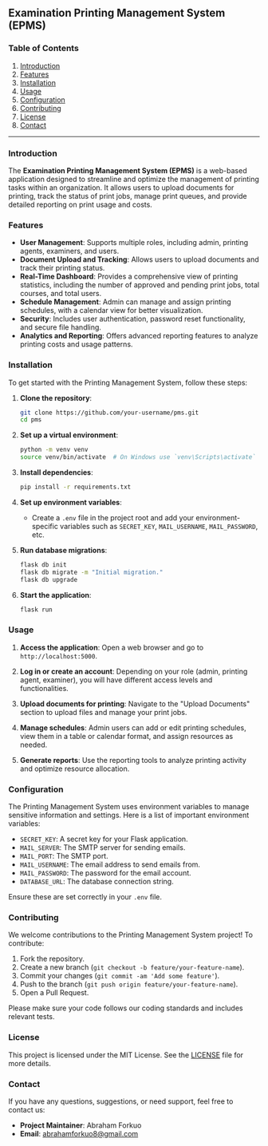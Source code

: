 ## Examination Printing Management System (EPMS)

### Table of Contents

1. [Introduction](#introduction)
2. [Features](#features)
3. [Installation](#installation)
4. [Usage](#usage)
5. [Configuration](#configuration)
6. [Contributing](#contributing)
7. [License](#license)
8. [Contact](#contact)

---

### Introduction

The **Examination Printing Management System (EPMS)** is a web-based application designed to streamline and optimize the management of printing tasks within an organization. It allows users to upload documents for printing, track the status of print jobs, manage print queues, and provide detailed reporting on print usage and costs.

### Features

- **User Management**: Supports multiple roles, including admin, printing agents, examiners, and users.
- **Document Upload and Tracking**: Allows users to upload documents and track their printing status.
- **Real-Time Dashboard**: Provides a comprehensive view of printing statistics, including the number of approved and pending print jobs, total courses, and total users.
- **Schedule Management**: Admin can manage and assign printing schedules, with a calendar view for better visualization.
- **Security**: Includes user authentication, password reset functionality, and secure file handling.
- **Analytics and Reporting**: Offers advanced reporting features to analyze printing costs and usage patterns.

### Installation

To get started with the Printing Management System, follow these steps:

1. **Clone the repository**:
    ```bash
    git clone https://github.com/your-username/pms.git
    cd pms
    ```

2. **Set up a virtual environment**:
    ```bash
    python -m venv venv
    source venv/bin/activate  # On Windows use `venv\Scripts\activate`
    ```

3. **Install dependencies**:
    ```bash
    pip install -r requirements.txt
    ```

4. **Set up environment variables**:
    - Create a `.env` file in the project root and add your environment-specific variables such as `SECRET_KEY`, `MAIL_USERNAME`, `MAIL_PASSWORD`, etc.

5. **Run database migrations**:
    ```bash
    flask db init
    flask db migrate -m "Initial migration."
    flask db upgrade
    ```

6. **Start the application**:
    ```bash
    flask run
    ```

### Usage

1. **Access the application**:
   Open a web browser and go to `http://localhost:5000`.

2. **Log in or create an account**:
   Depending on your role (admin, printing agent, examiner), you will have different access levels and functionalities.

3. **Upload documents for printing**:
   Navigate to the "Upload Documents" section to upload files and manage your print jobs.

4. **Manage schedules**:
   Admin users can add or edit printing schedules, view them in a table or calendar format, and assign resources as needed.

5. **Generate reports**:
   Use the reporting tools to analyze printing activity and optimize resource allocation.

### Configuration

The Printing Management System uses environment variables to manage sensitive information and settings. Here is a list of important environment variables:

- `SECRET_KEY`: A secret key for your Flask application.
- `MAIL_SERVER`: The SMTP server for sending emails.
- `MAIL_PORT`: The SMTP port.
- `MAIL_USERNAME`: The email address to send emails from.
- `MAIL_PASSWORD`: The password for the email account.
- `DATABASE_URL`: The database connection string.

Ensure these are set correctly in your `.env` file.

### Contributing

We welcome contributions to the Printing Management System project! To contribute:

1. Fork the repository.
2. Create a new branch (`git checkout -b feature/your-feature-name`).
3. Commit your changes (`git commit -am 'Add some feature'`).
4. Push to the branch (`git push origin feature/your-feature-name`).
5. Open a Pull Request.

Please make sure your code follows our coding standards and includes relevant tests.

### License

This project is licensed under the MIT License. See the [LICENSE](LICENSE) file for more details.

### Contact

If you have any questions, suggestions, or need support, feel free to contact us:

- **Project Maintainer**: Abraham Forkuo
- **Email**: abrahamforkuo8@gmail.com
